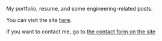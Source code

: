My portfolio, resume, and some engineering-related posts. 

You can visit the site [here](https://www.mwaterman.dev/).

If you want to contact me, go to [the contact form on the site](https://www.mwaterman.dev/contact)
